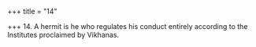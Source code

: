 +++
title = "14"

+++
14. A hermit is he who regulates his conduct entirely according to the Institutes proclaimed by Vikhanas.
